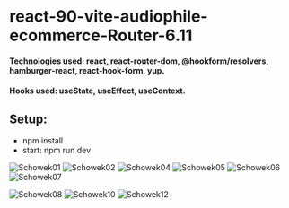 # react-90-vite-audiophile-ecommerce-Router-6.11

#### Technologies used: react, react-router-dom, @hookform/resolvers, hamburger-react, react-hook-form, yup.
#### Hooks used: useState, useEffect, useContext.
## Setup:
* npm install
* start: npm run dev


![Schowek01](https://github.com/ajarek/react-90-vite-audiophile-ecommerce-Router-6.11/assets/61388692/cbbf17a5-f08b-4c22-968f-1c603f4dc689)
![Schowek02](https://github.com/ajarek/react-90-vite-audiophile-ecommerce-Router-6.11/assets/61388692/288b83f2-f4bd-4042-95e3-c74d03c1b945)
![Schowek04](https://github.com/ajarek/react-90-vite-audiophile-ecommerce-Router-6.11/assets/61388692/c55b3c65-dca9-40cf-a5f0-a180a62cdcd1)
![Schowek05](https://github.com/ajarek/react-90-vite-audiophile-ecommerce-Router-6.11/assets/61388692/8632f91d-030f-4e16-93fc-46a1836955d1)
![Schowek06](https://github.com/ajarek/react-90-vite-audiophile-ecommerce-Router-6.11/assets/61388692/4e36c53f-6186-4fc9-bec1-7c65bf823514)
![Schowek07](https://github.com/ajarek/react-90-vite-audiophile-ecommerce-Router-6.11/assets/61388692/d7a92e49-d329-46a3-bd3d-7652799071a6)

![Schowek08](https://github.com/ajarek/react-90-vite-audiophile-ecommerce-Router-6.11/assets/61388692/47f5af52-cec6-46e4-be48-3b913083705e)
![Schowek10](https://github.com/ajarek/react-90-vite-audiophile-ecommerce-Router-6.11/assets/61388692/d66b036d-d33f-4cc9-9d4f-8caad34bbf77)
![Schowek12](https://github.com/ajarek/react-90-vite-audiophile-ecommerce-Router-6.11/assets/61388692/dd774690-93bc-461d-8add-4e3f46836734)
